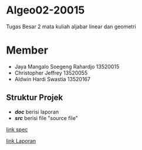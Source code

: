 # Algeo02-20015

Tugas Besar 2 mata kuliah aljabar linear dan geometri

# Member
* Jaya Mangalo Soegeng Rahardjo 13520015
* Christopher Jeffrey 13520055
* Aldwin Hardi Swastia 13520167

## Struktur Projek 
* **_doc_**  berisi laporan
* **_src_**  berisi file "source file" 

[link spec](https://docs.google.com/document/d/1wXEgLpmd67_ACy9lpMzE8IBJ5L3XB73EzVbzfl9h-gU/edit)

[link Laporan](https://itbdsti-my.sharepoint.com/:w:/g/personal/13520167_mahasiswa_itb_ac_id/EclVGiZKgyNOg_bgyJPIYAMBbZ7eExfq7FAjQXo03re3Dw?e=5wtL4c)

